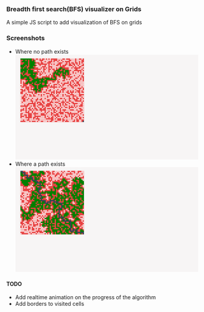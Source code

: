 ### Breadth first search(BFS) visualizer on Grids
 A simple JS script to add visualization of BFS on grids
### Screenshots

- Where no path exists
![Screenshot 1](Screenshot%202020-03-29%20at%2017.35.01.png)
- Where a path exists
![Screenshot 2](Screenshot%202020-03-29%20at%2017.37.27.png)

#### TODO

- Add realtime animation on the progress of the algorithm
- Add borders to visited cells
